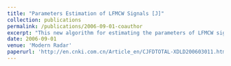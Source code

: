 ```yaml
---
title: "Parameters Estimation of LFMCW Signals [J]"
collection: publications
permalink: /publications/2006-09-01-coauthor
excerpt: "This new algorithm for estimating the parameters of LFMCW signals is presented.The Time-Frequency curve can be obtained by short-time Fourier transform.According to the periodic characters of the Time-Frequency curve the characters of the frequency spectrum of the curve can be found.The relationship between parameters of signals and spectrum-lines' positions or amplitudes can be confirmed.Then the main parameters of signal can be obtained.Simulation results prove that the method can estimate the parameters of LFMCW signals accurately.When the signal-noise ratio is higher than-8 dB,the performance of the algorithm is stable and the precision of the algorithm is good."
date: 2006-09-01
venue: 'Modern Radar'
paperurl: 'http://en.cnki.com.cn/Article_en/CJFDTOTAL-XDLD200603011.htm'
---
```



